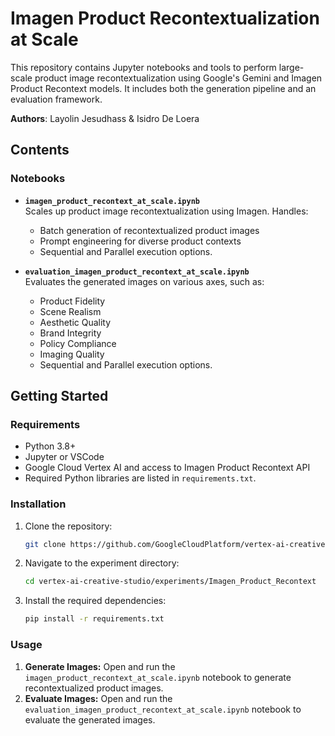 # Imagen Product Recontextualization at Scale

This repository contains Jupyter notebooks and tools to perform large-scale product image recontextualization using Google's Gemini and Imagen Product Recontext models. It includes both the generation pipeline and an evaluation framework.

**Authors**: Layolin Jesudhass & Isidro De Loera

## Contents

### Notebooks

- **`imagen_product_recontext_at_scale.ipynb`**  
  Scales up product image recontextualization using Imagen. Handles:
  - Batch generation of recontextualized product images
  - Prompt engineering for diverse product contexts
  - Sequential and Parallel execution options.

- **`evaluation_imagen_product_recontext_at_scale.ipynb`**  
  Evaluates the generated images on various axes, such as:
    - Product Fidelity
    - Scene Realism
    - Aesthetic Quality
    - Brand Integrity
    - Policy Compliance
    - Imaging Quality
  - Sequential and Parallel execution options.

## Getting Started

### Requirements

- Python 3.8+
- Jupyter or VSCode
- Google Cloud Vertex AI and access to Imagen Product Recontext API
- Required Python libraries are listed in `requirements.txt`.

### Installation

1. Clone the repository:
   ```bash
   git clone https://github.com/GoogleCloudPlatform/vertex-ai-creative-studio.git
   ```
2. Navigate to the experiment directory:
   ```bash
   cd vertex-ai-creative-studio/experiments/Imagen_Product_Recontext
   ```
3. Install the required dependencies:
   ```bash
   pip install -r requirements.txt
   ```

### Usage

1.  **Generate Images:** Open and run the `imagen_product_recontext_at_scale.ipynb` notebook to generate recontextualized product images.
2.  **Evaluate Images:** Open and run the `evaluation_imagen_product_recontext_at_scale.ipynb` notebook to evaluate the generated images.